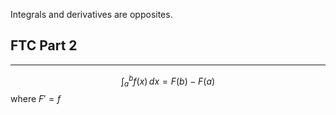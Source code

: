 Integrals and derivatives are opposites.

## FTC Part 2
---
$$
\int _{a}^b f(x) \, dx = F(b)- F(a) 
$$
where $F' = f$
